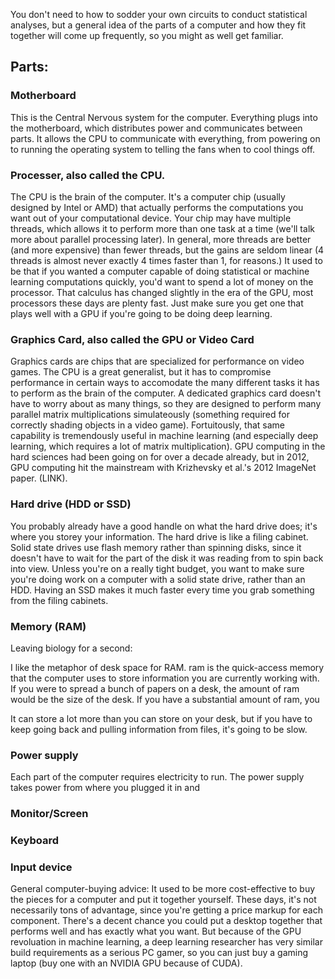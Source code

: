 You don't need to how to sodder your own circuits to conduct statistical analyses, but a general idea of the parts of a computer and how they fit together will come up frequently, so you might as well get familiar. 

## Parts:

### Motherboard
This is the Central Nervous system for the computer. Everything plugs into the motherboard, which distributes power and communicates between parts. It allows the CPU to communicate with everything, from powering on to running the operating system to telling the fans when to cool things off.

### Processer, also called the CPU. 
The CPU is the brain of the computer. It's a computer chip (usually designed by Intel or AMD) that actually performs the computations you want out of your computational device. Your chip may have multiple threads, which allows it to perform more than one task at a time (we'll talk more about parallel processing later). In general, more threads are better (and more expensive) than fewer threads, but the gains are seldom linear (4 threads is almost never exactly 4 times faster than 1, for reasons.) It used to be that if you wanted a computer capable of doing statistical or machine learning computations quickly, you'd want to spend a lot of money on the processor. That calculus has changed slightly in the era of the GPU, most processors these days are plenty fast. Just make sure you get one that plays well with a GPU if you're going to be doing deep learning. 

### Graphics Card, also called the GPU or Video Card
Graphics cards are chips that are specialized for performance on video games. The CPU is a great generalist, but it has to compromise performance in certain ways to accomodate the many different tasks it has to perform as the brain of the computer. A dedicated graphics card doesn't have to worry about as many things, so they are designed to perform many parallel matrix multiplications simulateously (something required for correctly shading objects in a video game). Fortuitously, that same capability is tremendously useful in machine learning (and especially deep learning, which requires a lot of matrix multiplication). GPU computing in the hard sciences had been going on for over a decade already, but in 2012, GPU computing hit the mainstream with Krizhevsky et al.'s 2012 ImageNet paper. (LINK).


### Hard drive (HDD or SSD)
You probably already have a good handle on what the hard drive does; it's where you storey your information. The hard drive is like a filing cabinet. 
Solid state drives use flash memory rather than spinning disks, since it doesn't have to wait for the part of the disk it was reading from to spin back into view. Unless you're on a really tight budget, you want to make sure you're doing work on a computer with a solid state drive, rather than an HDD. Having an SSD makes it much faster every time you grab something from the filing cabinets. 


### Memory (RAM)
Leaving biology for a second:

I like the metaphor of desk space for RAM. ram is the quick-access memory that the computer uses to store information you are currently working with. If you were to spread a bunch of papers on a desk, the amount of ram would be the size of the desk. 
If you have a substantial amount of ram, you

It can store a lot more than you can store on your desk, but if you have to keep going back and pulling information from files, it's going to be slow.


### Power supply
Each part of the computer requires electricity to run. The power supply takes power from where you plugged it in and


### Monitor/Screen


### Keyboard


### Input device

General computer-buying advice:
It used to be more cost-effective to buy the pieces for a computer and put it together yourself. These days, it's not necessarily tons of advantage, since you're getting a price markup for each component. There's a decent chance you could put a desktop together that performs well and has exactly what you want. But because of the GPU revoluation in machine learning, a deep learning researcher has very similar build requirements as a serious PC gamer, so you can just buy a gaming laptop (buy one with an NVIDIA GPU because of CUDA).


